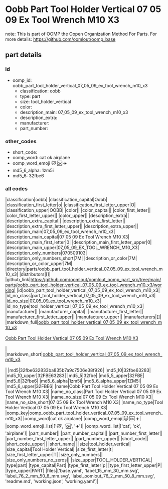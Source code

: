 # Oobb Part Tool Holder Vertical 07 05 09 Ex Tool Wrench M10 X3  

note: This is part of OOMP the Oopen Organization Method For Parts. For more details: https://github.com/oomlout/oomp_base

##  part details





### id
* oomp_id: oobb_part_tool_holder_vertical_07_05_09_ex_tool_wrench_m10_x3
  * classification: oobb
  * type: part
  * size: tool_holder_vertical
  * color: 
  * description_main: 07_05_09_ex_tool_wrench_m10_x3
  * description_extra: 
  * manufacturer: 
  * part_number: 

### other_codes
* short_code: 
* oomp_word: cat ok airplane
* oomp_word_emoji :cat: :ok: :airplane:
* md5_6_alpha: 1zm5i
* md5_6: 32fbe6

### all codes 
|classification|oobb|
|classification_capital|Oobb|
|classification_first_letter|o|
|classification_first_letter_upper|O|
|classification_upper|OOBB|
|color||
|color_capital||
|color_first_letter||
|color_first_letter_upper||
|color_upper||
|description_extra||
|description_extra_capital||
|description_extra_first_letter||
|description_extra_first_letter_upper||
|description_extra_upper||
|description_main|07_05_09_ex_tool_wrench_m10_x3|
|description_main_capital|07 05 09 Ex Tool Wrench M10 X3|
|description_main_first_letter|0|
|description_main_first_letter_upper|0|
|description_main_upper|07_05_09_EX_TOOL_WRENCH_M10_X3|
|description_only_numbers|070509103|
|description_only_numbers_short|7M|
|description_or_color|7M|
|description_or_color_upper|7M|
|directory|parts/oobb_part_tool_holder_vertical_07_05_09_ex_tool_wrench_m10_x3|
|distributors|[]|
|github_link|https://github.com/oomlout/oomlout_oomp_part_src/tree/main/parts/oobb_part_tool_holder_vertical_07_05_09_ex_tool_wrench_m10_x3/working|
|id|oobb_part_tool_holder_vertical_07_05_09_ex_tool_wrench_m10_x3|
|id_no_class|part_tool_holder_vertical_07_05_09_ex_tool_wrench_m10_x3|
|id_no_size|07_05_09_ex_tool_wrench_m10_x3|
|id_no_type|tool_holder_vertical_07_05_09_ex_tool_wrench_m10_x3|
|manufacturer||
|manufacturer_capital||
|manufacturer_first_letter||
|manufacturer_first_letter_upper||
|manufacturer_upper||
|manufacturers|[]|
|markdown_full|[oobb_part_tool_holder_vertical_07_05_09_ex_tool_wrench_m10_x3](https://github.com/oomlout/oomlout_oomp_part_src/tree/main/parts/oobb_part_tool_holder_vertical_07_05_09_ex_tool_wrench_m10_x3/working)<br>[](https://github.com/oomlout/oomlout_oomp_part_src/tree/main/parts/oobb_part_tool_holder_vertical_07_05_09_ex_tool_wrench_m10_x3/working)<br>[Oobb Part Tool Holder Vertical 07 05 09 Ex Tool Wrench M10 X3](https://github.com/oomlout/oomlout_oomp_part_src/tree/main/parts/oobb_part_tool_holder_vertical_07_05_09_ex_tool_wrench_m10_x3/working)<br><br>|
|markdown_short|[oobb_part_tool_holder_vertical_07_05_09_ex_tool_wrench_m10_x3](https://github.com/oomlout/oomlout_oomp_part_src/tree/main/parts/oobb_part_tool_holder_vertical_07_05_09_ex_tool_wrench_m10_x3/working)<br><br>|
|md5|32fbe632833ba835b7a9c7506e38f926|
|md5_10|32fbe63283|
|md5_10_upper|32FBE63283|
|md5_5|32fbe|
|md5_5_upper|32FBE|
|md5_6|32fbe6|
|md5_6_alpha|1zm5i|
|md5_6_alpha_upper|1ZM5I|
|md5_6_upper|32FBE6|
|name|Oobb Part Tool Holder Vertical 07 05 09 Ex Tool Wrench M10 X3|
|name_no_class|Part Tool Holder Vertical 07 05 09 Ex Tool Wrench M10 X3|
|name_no_size|07 05 09 Ex Tool Wrench M10 X3|
|name_no_size_short|07 05 09 Ex Tool Wrench M10 X3|
|name_no_type|Tool Holder Vertical 07 05 09 Ex Tool Wrench M10 X3|
|oomp_key|oomp_oobb_part_tool_holder_vertical_07_05_09_ex_tool_wrench_m10_x3|
|oomp_word|cat ok airplane|
|oomp_word_emoji|:cat: :ok: :airplane:|
|oomp_word_emoji_list|[':cat:', ':ok:', ':airplane:']|
|oomp_word_list|['cat', 'ok', 'airplane']|
|part_number||
|part_number_capital||
|part_number_first_letter||
|part_number_first_letter_upper||
|part_number_upper||
|short_code||
|short_code_upper||
|short_name||
|size|tool_holder_vertical|
|size_capital|Tool Holder Vertical|
|size_first_letter|t|
|size_first_letter_upper|T|
|size_only_numbers||
|size_only_numbers_no_zeros||
|size_upper|TOOL_HOLDER_VERTICAL|
|type|part|
|type_capital|Part|
|type_first_letter|p|
|type_first_letter_upper|P|
|type_upper|PART|
|files|['base.yaml', 'label_15_mm_30_mm.svg', 'label_76_2_mm_50_8_mm.svg', 'label_oomlout_76_2_mm_50_8_mm.svg', 'readme.md', 'working.json', 'working.yaml']|
